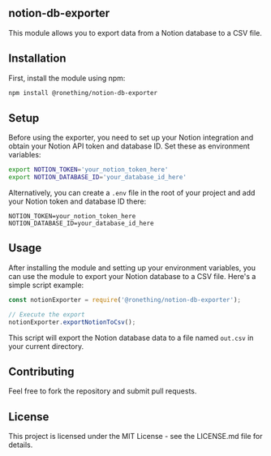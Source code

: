## notion-db-exporter

This module allows you to export data from a Notion database to a CSV file.

## Installation

First, install the module using npm:

```bash
npm install @ronething/notion-db-exporter
```

## Setup

Before using the exporter, you need to set up your Notion integration and obtain your Notion API token and database ID. Set these as environment variables:

```bash
export NOTION_TOKEN='your_notion_token_here'
export NOTION_DATABASE_ID='your_database_id_here'
```

Alternatively, you can create a `.env` file in the root of your project and add your Notion token and database ID there:

```
NOTION_TOKEN=your_notion_token_here
NOTION_DATABASE_ID=your_database_id_here
```

## Usage

After installing the module and setting up your environment variables, you can use the module to export your Notion database to a CSV file. Here's a simple script example:

```javascript
const notionExporter = require('@ronething/notion-db-exporter');

// Execute the export
notionExporter.exportNotionToCsv();
```

This script will export the Notion database data to a file named `out.csv` in your current directory.

## Contributing

Feel free to fork the repository and submit pull requests.

## License

This project is licensed under the MIT License - see the LICENSE.md file for details.

